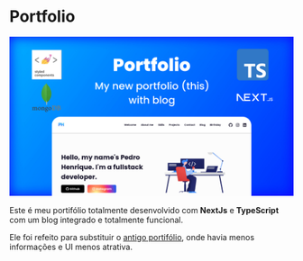 # Portfolio

![Imagem do portfólio](https://github.com/pedrohenriquebraga/portfolio/blob/main/public/projects/portfolio-project.jpg)

Este é meu portifólio totalmente desenvolvido com **NextJs** e **TypeScript** com um blog integrado e totalmente funcional.

Ele foi refeito para substituir o [antigo portifólio](https://github.com/pedrohenriquebraga/pedrohenriquebraga.github.io), onde havia menos informações e UI menos atrativa.
